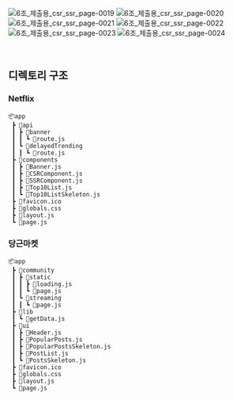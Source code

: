 ![6조_제출용_csr_ssr_page-0019](https://github.com/user-attachments/assets/d1879ab3-2a8c-4f7f-84b3-e1c5b31b9cb2)
![6조_제출용_csr_ssr_page-0020](https://github.com/user-attachments/assets/d93e3bea-fead-46d6-a5d4-eb5494bf0e8d)
![6조_제출용_csr_ssr_page-0021](https://github.com/user-attachments/assets/f725b3a2-ebc4-4d6d-9a62-49efcf4f89fa)
![6조_제출용_csr_ssr_page-0022](https://github.com/user-attachments/assets/f5764bdc-77e9-4ad6-a834-226741df4a50)
![6조_제출용_csr_ssr_page-0023](https://github.com/user-attachments/assets/99aa7d31-d7c7-4c0f-8a82-5f95d85ea766)
![6조_제출용_csr_ssr_page-0024](https://github.com/user-attachments/assets/3c9a7ccb-2d2f-4f97-a322-dfef39ef9946)



<br/>

## 디렉토리 구조

### Netflix

```
📦app
 ┣ 📂api
 ┃ ┣ 📂banner
 ┃ ┃ ┗ 📜route.js
 ┃ ┗ 📂delayedTrending
 ┃ ┃ ┗ 📜route.js
 ┣ 📂components
 ┃ ┣ 📜Banner.js
 ┃ ┣ 📜CSRComponent.js
 ┃ ┣ 📜SSRComponent.js
 ┃ ┣ 📜Top10List.js
 ┃ ┗ 📜Top10ListSkeleton.js
 ┣ 📜favicon.ico
 ┣ 📜globals.css
 ┣ 📜layout.js
 ┗ 📜page.js
```



### 당근마켓



```
📦app
 ┣ 📂community
 ┃ ┣ 📂static
 ┃ ┃ ┣ 📜loading.js
 ┃ ┃ ┗ 📜page.js
 ┃ ┗ 📂streaming
 ┃ ┃ ┗ 📜page.js
 ┣ 📂lib
 ┃ ┗ 📜getData.js
 ┣ 📂ui
 ┃ ┣ 📜Header.js
 ┃ ┣ 📜PopularPosts.js
 ┃ ┣ 📜PopularPostsSkeleton.js
 ┃ ┣ 📜PostList.js
 ┃ ┗ 📜PostsSkeleton.js
 ┣ 📜favicon.ico
 ┣ 📜globals.css
 ┣ 📜layout.js
 ┗ 📜page.js
```
